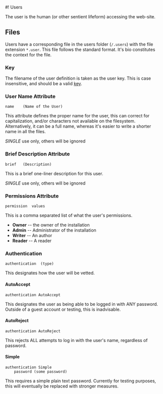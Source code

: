 #! Users

The user is the human (or other sentient lifeform) accessing the web-site.

## Files

Users have a corresponding file in the users folder (`/.users`) with the file extension `*.user`.  This file follows the standard format.  It's bio constitutes the context for the file.

### Key

The filename of the user definition is taken as the user key.  This is case insensitive, and should be a valid [key](key.md).


### User Name Attribute

    name    (Name of the User)

This attribute defines the proper name for the user, this can correct for capitalization, and/or characters not available on the filesystem.  Alternatively, it can be a full name, whereas it's easier to write a shorter name in all the files.

*SINGLE* use only, others will be ignored


### Brief Description Attribute

    brief   (Description)
    
This is a brief one-liner description for this user.

*SINGLE* use only, others will be ignored

### Permissions Attribute

    permission  values
    
This is a comma separated list of what the user's permissions.

* **Owner** -- the owner of the installation
* **Admin** -- Administrator of the installation
* **Writer** -- An author
* **Reader** -- A reader

### Authentication

    authentication  (type)

This designates how the user will be vetted.  

#### AutoAccept

    authentication AutoAccept
    
This designates the user as being able to be logged in with ANY password.  Outside of a guest account or testing, this is inadvisable.

#### AutoReject

    authentication AutoReject
    
This rejects ALL attempts to log in with the user's name, regardless of password.

#### Simple

    authentication Simple
        password (some password)
    
This requires a simple plain text password.  Currently for testing purposes, this will eventually be replaced with stronger measures.







